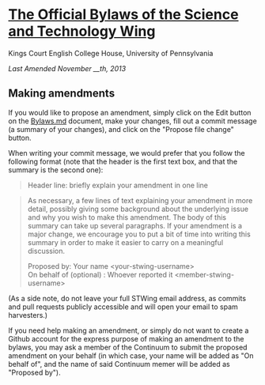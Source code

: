 # [The Official Bylaws of the Science and Technology Wing](/Bylaws.md)

Kings Court English College House, University of Pennsylvania

*Last Amended November \_\_th, 2013*

## Making amendments

If you would like to propose an amendment, simply click on the Edit button on
the [Bylaws.md](/Bylaws.md) document, make your changes, fill out a commit
message (a summary of your changes), and click on the "Propose file change"
button.

When writing your commit message, we would prefer that you follow the following
format (note that the header is the first text box, and that the summary is the
second one):

> Header line: briefly explain your amendment in one line

> As necessary, a few lines of text explaining your amendment in more detail,
> possibly giving some background about the underlying issue and why you wish to
> make this amendment. The body of this summary can take up several paragraphs.
> If your amendment is a major change, we encourage you to put a bit of time
> into writing this summary in order to make it easier to carry on a meaningful
> discussion.
>
> Proposed by: Your name &lt;your-stwing-username&gt;  
> On behalf of (optional) : Whoever reported it &lt;member-stwing-username&gt;

(As a side note, do not leave your full STWing email address, as commits and
pull requests publicly accessible and will open your email to spam harvesters.)

If you need help making an amendment, or simply do not want to create a Github
account for the express purpose of making an amendment to the bylaws, you may
ask a member of the Continuum to submit the proposed amendment on your behalf
(in which case, your name will be added as "On behalf of", and the name of said
Continuum memer will be added as "Proposed by").
